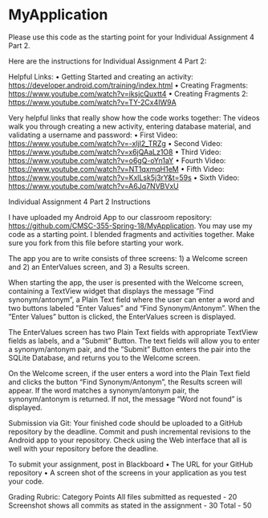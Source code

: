 # MyApplication
Please use this code as the starting point for your Individual Assignment 4 Part 2.

Here are the instructions for Individual Assignment 4 Part 2:

Helpful Links:
•	Getting Started and creating an activity: https://developer.android.com/training/index.html
•	Creating Fragments: https://www.youtube.com/watch?v=iksjcQuxtt4
•	Creating Fragments 2: https://www.youtube.com/watch?v=TY-2Cx4IW9A

Very helpful links that really show how the code works together:
The videos walk you through creating a new activity, entering database material, and validating a username and password:
•	First Video: https://www.youtube.com/watch?v=-xljI2_TRZg
•	Second Video: https://www.youtube.com/watch?v=x6jQAaLz1O8
•	Third Video: https://www.youtube.com/watch?v=o6gQ-oYn1aY
•	Fourth Video: https://www.youtube.com/watch?v=NT1qxmqH1eM
•	Fifth Video: https://www.youtube.com/watch?v=KxlLsk5j3rY&t=59s
•	Sixth Video: https://www.youtube.com/watch?v=A6Jq7NVBVxU


Individual Assignment 4 Part 2 Instructions

I have uploaded my Android App to our classroom repository: https://github.com/CMSC-355-Spring-18/MyApplication.  You may use my code as a starting point.  I blended fragments and activities together. Make sure you fork from this file before starting your work.

The app you are to write consists of three screens: 1) a Welcome screen and 2) an EnterValues screen, and 3) a Results screen.

When starting the app, the user is presented with the Welcome screen, containing a TextView
widget that displays the message ”Find synonym/antonym”, a Plain Text field where the user can enter a word and two buttons labeled ”Enter Values” and “Find Synonym/Antonym”. When the ”Enter Values” button is clicked, the EnterValues screen is displayed.

The EnterValues screen has two Plain Text fields with appropriate TextView fields as labels, and a ”Submit” Button. The text fields will allow you to enter a synonym/antonym pair, and the ”Submit” Button enters the pair into the SQLite Database, and returns you to the Welcome screen.

On the Welcome screen, if the user enters a word into the Plain Text field and clicks the button “Find Synonym/Antonym”, the Results screen will appear.  If the word matches a synonym/antonym pair, the synonym/antonym is returned.  If not, the message “Word not found” is displayed.

Submission via Git:
Your finished code should be uploaded to a GitHub repository by the deadline.  Commit and push incremental revisions to the Android app to your repository. Check using the Web
interface that all is well with your repository before the deadline.



To submit your assignment, post in Blackboard 
•	The URL for your GitHub repository
•	A screen shot of the screens in your application as you test your code.



Grading Rubric:
Category
Points
All files submitted as requested - 20
Screenshot shows all commits as stated in the assignment - 30
Total - 50


